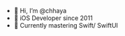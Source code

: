 - 👋 Hi, I’m @chhaya
- 👀 iOS Developer since 2011
- 🌱 Currently mastering Swift/ SwiftUI

<!---
chhayaahuja/chhayaahuja is a ✨ special ✨ repository because its `README.md` (this file) appears on your GitHub profile.
You can click the Preview link to take a look at your changes.
--->
